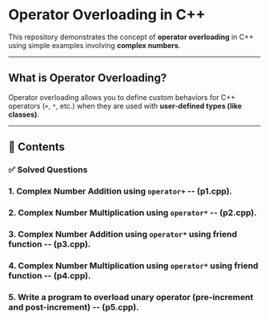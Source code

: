 # Operator Overloading in C++

This repository demonstrates the concept of **operator overloading** in C++ using simple examples involving **complex numbers**.

---

##  What is Operator Overloading?

Operator overloading allows you to define custom behaviors for C++ operators (`+`, `*`, etc.) when they are used with **user-defined types (like classes)**.

---

## 📂 Contents

### ✅ Solved Questions

### 1. Complex Number Addition using `operator+` -- (p1.cpp).
### 2. Complex Number Multiplication using `operator*` -- (p2.cpp).
### 3. Complex Number Addition using `operator*` using friend function -- (p3.cpp).
### 4. Complex Number Multiplication using `operator*` using friend function -- (p4.cpp).
### 5. Write a program to overload unary operator (pre-increment and post-increment) -- (p5.cpp).




